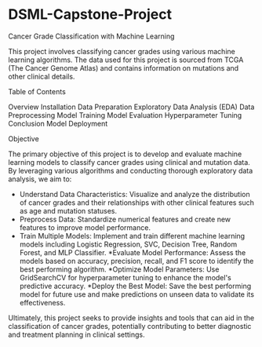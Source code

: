 # DSML-Capstone-Project
Cancer Grade Classification with Machine Learning

This project involves classifying cancer grades using various machine learning algorithms. The data used for this project is sourced from TCGA (The Cancer Genome Atlas) and contains information on mutations and other clinical details.


Table of Contents

 Overview
 Installation
 Data Preparation
 Exploratory Data Analysis (EDA)
 Data Preprocessing
 Model Training
 Model Evaluation
 Hyperparameter Tuning
 Conclusion
 Model Deployment


    
Objective

The primary objective of this project is to develop and evaluate machine learning models to classify cancer grades using clinical and mutation data. By leveraging various algorithms and conducting thorough exploratory data analysis, we aim to:

  * Understand Data Characteristics: Visualize and analyze the distribution of cancer grades and their relationships with other clinical features such as age and mutation statuses.
  * Preprocess Data: Standardize numerical features and create new features to improve model performance.
  * Train Multiple Models: Implement and train different machine learning models including Logistic Regression, SVC, Decision Tree, Random Forest, and MLP Classifier.
  *Evaluate Model Performance: Assess the models based on accuracy, precision, recall, and F1 score to identify the best performing algorithm.
  *Optimize Model Parameters: Use GridSearchCV for hyperparameter tuning to enhance the model's predictive accuracy.
  *Deploy the Best Model: Save the best performing model for future use and make predictions on unseen data to validate its effectiveness.

Ultimately, this project seeks to provide insights and tools that can aid in the classification of cancer grades, potentially contributing to better diagnostic and treatment planning in clinical settings.
